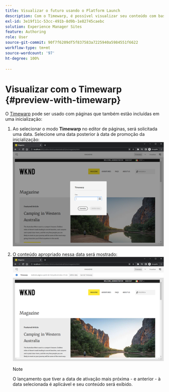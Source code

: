 ```yaml
---
title: Visualizar o futuro usando o Platform Launch
description: Com o Timewarp, é possível visualizar seu conteúdo com base em seus lançamentos.
exl-id: 3e19f11c-53cc-491b-8d9b-1e82745caebc
solution: Experience Manager Sites
feature: Authoring
role: User
source-git-commit: 90f7f6209df5f837583a7225940a5984551f6622
workflow-type: tm+mt
source-wordcount: '97'
ht-degree: 100%

---
```


# Visualizar com o Timewarp {#preview-with-timewarp}

O [Timewarp](/help/sites-cloud/authoring/sites-console/page-versions.md#timewarp) pode ser usado com páginas que também estão incluídas em uma inicialização:

1. Ao selecionar o modo **Timewarp** no editor de páginas, será solicitada uma data. Selecione uma data posterior à data de promoção da inicialização:
   ![Navegar na inicialização a partir do Editor de páginas](/help/sites-cloud/authoring/assets/launches-timewarp-01.png)

1. O conteúdo apropriado nessa data será mostrado:
   ![Navegar no lançamento a partir do editor de páginas](/help/sites-cloud/authoring/assets/launches-timewarp-02.png)

   >[!NOTE]
   >
   >O lançamento que tiver a data de ativação mais próxima - e anterior - à data selecionada é aplicável e seu conteúdo será exibido.
